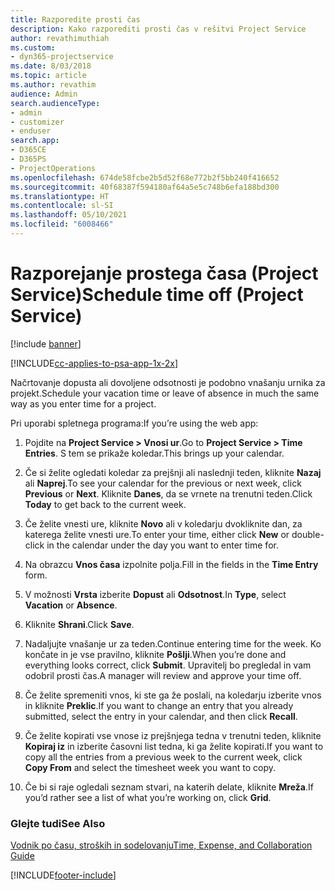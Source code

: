 ```yaml
---
title: Razporedite prosti čas
description: Kako razporediti prosti čas v rešitvi Project Service
author: revathimuthiah
ms.custom:
- dyn365-projectservice
ms.date: 8/03/2018
ms.topic: article
ms.author: revathim
audience: Admin
search.audienceType:
- admin
- customizer
- enduser
search.app:
- D365CE
- D365PS
- ProjectOperations
ms.openlocfilehash: 674de58fcbe2b5d52f68e772b2f5bb240f416652
ms.sourcegitcommit: 40f68387f594180af64a5e5c748b6efa188bd300
ms.translationtype: HT
ms.contentlocale: sl-SI
ms.lasthandoff: 05/10/2021
ms.locfileid: "6008466"
---
```

# <a name="schedule-time-off-project-service"></a><span data-ttu-id="41a27-103">Razporejanje prostega časa (Project Service)</span><span class="sxs-lookup"><span data-stu-id="41a27-103">Schedule time off (Project Service)</span></span>

[!include [banner](../includes/psa-now-project-operations.md)]

[!INCLUDE[cc-applies-to-psa-app-1x-2x](../includes/cc-applies-to-psa-app-1x-2x.md)]

<span data-ttu-id="41a27-104">Načrtovanje dopusta ali dovoljene odsotnosti je podobno vnašanju urnika za projekt.</span><span class="sxs-lookup"><span data-stu-id="41a27-104">Schedule your vacation time or leave of absence in much the same way as you enter time for a project.</span></span>  
  
 <span data-ttu-id="41a27-105">Pri uporabi spletnega programa:</span><span class="sxs-lookup"><span data-stu-id="41a27-105">If you’re using the web app:</span></span>  
  
1.  <span data-ttu-id="41a27-106">Pojdite na **Project Service > Vnosi ur**.</span><span class="sxs-lookup"><span data-stu-id="41a27-106">Go to **Project Service > Time Entries**.</span></span> <span data-ttu-id="41a27-107">S tem se prikaže koledar.</span><span class="sxs-lookup"><span data-stu-id="41a27-107">This brings up your calendar.</span></span>  
  
2.  <span data-ttu-id="41a27-108">Če si želite ogledati koledar za prejšnji ali naslednji teden, kliknite **Nazaj** ali **Naprej**.</span><span class="sxs-lookup"><span data-stu-id="41a27-108">To see your calendar for the previous or next week, click **Previous** or **Next**.</span></span> <span data-ttu-id="41a27-109">Kliknite **Danes**, da se vrnete na trenutni teden.</span><span class="sxs-lookup"><span data-stu-id="41a27-109">Click **Today** to get back to the current week.</span></span>  
  
3.  <span data-ttu-id="41a27-110">Če želite vnesti ure, kliknite **Novo** ali v koledarju dvokliknite dan, za katerega želite vnesti ure.</span><span class="sxs-lookup"><span data-stu-id="41a27-110">To enter your time, either click **New** or double-click in the calendar under the day you want to enter time for.</span></span>  
  
4.  <span data-ttu-id="41a27-111">Na obrazcu **Vnos časa** izpolnite polja.</span><span class="sxs-lookup"><span data-stu-id="41a27-111">Fill in the fields in the **Time Entry** form.</span></span>  
  
5.  <span data-ttu-id="41a27-112">V možnosti **Vrsta** izberite **Dopust** ali **Odsotnost**.</span><span class="sxs-lookup"><span data-stu-id="41a27-112">In **Type**, select **Vacation** or **Absence**.</span></span>  
  
6.  <span data-ttu-id="41a27-113">Kliknite **Shrani**.</span><span class="sxs-lookup"><span data-stu-id="41a27-113">Click **Save**.</span></span>  
  
7.  <span data-ttu-id="41a27-114">Nadaljujte vnašanje ur za teden.</span><span class="sxs-lookup"><span data-stu-id="41a27-114">Continue entering time for the week.</span></span> <span data-ttu-id="41a27-115">Ko končate in je vse pravilno, kliknite **Pošlji**.</span><span class="sxs-lookup"><span data-stu-id="41a27-115">When you’re done and everything looks correct, click **Submit**.</span></span> <span data-ttu-id="41a27-116">Upravitelj bo pregledal in vam odobril prosti čas.</span><span class="sxs-lookup"><span data-stu-id="41a27-116">A manager will review and approve your time off.</span></span>  
  
8.  <span data-ttu-id="41a27-117">Če želite spremeniti vnos, ki ste ga že poslali, na koledarju izberite vnos in kliknite **Preklic**.</span><span class="sxs-lookup"><span data-stu-id="41a27-117">If you want to change an entry that you already submitted, select the entry in your calendar, and then click **Recall**.</span></span>  
  
9. <span data-ttu-id="41a27-118">Če želite kopirati vse vnose iz prejšnjega tedna v trenutni teden, kliknite **Kopiraj iz** in izberite časovni list tedna, ki ga želite kopirati.</span><span class="sxs-lookup"><span data-stu-id="41a27-118">If you want to copy all the entries from a previous week to the current week, click **Copy From** and select the timesheet week you want to copy.</span></span>  
  
10. <span data-ttu-id="41a27-119">Če bi si raje ogledali seznam stvari, na katerih delate, kliknite **Mreža**.</span><span class="sxs-lookup"><span data-stu-id="41a27-119">If you’d rather see a list of what you’re working on, click **Grid**.</span></span>  
  
### <a name="see-also"></a><span data-ttu-id="41a27-120">Glejte tudi</span><span class="sxs-lookup"><span data-stu-id="41a27-120">See Also</span></span>  
 [<span data-ttu-id="41a27-121">Vodnik po času, stroških in sodelovanju</span><span class="sxs-lookup"><span data-stu-id="41a27-121">Time, Expense, and Collaboration Guide</span></span>](../psa/time-expense-collaboration-guide.md)


[!INCLUDE[footer-include](../includes/footer-banner.md)]